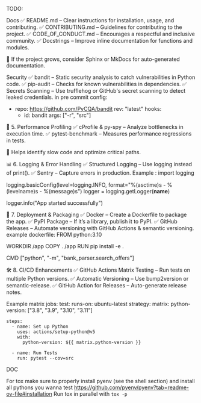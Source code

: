 TODO:

Docs
✅ README.md – Clear instructions for installation, usage, and contributing.
✅ CONTRIBUTING.md – Guidelines for contributing to the project.
✅ CODE_OF_CONDUCT.md – Encourages a respectful and inclusive community.
✅ Docstrings – Improve inline documentation for functions and modules.

📌 If the project grows, consider Sphinx or MkDocs for auto-generated documentation.


Security
✅ bandit – Static security analysis to catch vulnerabilities in Python code.
✅ pip-audit – Checks for known vulnerabilities in dependencies.
✅ Secrets Scanning – Use trufflehog or GitHub's secret scanning to detect leaked credentials.
in pre commit config:
- repo: https://github.com/PyCQA/bandit
  rev: "latest"
  hooks:
    - id: bandit
      args: ["-r", "src"]

🚀 5. Performance Profiling
✅ cProfile & py-spy – Analyze bottlenecks in execution time.
✅ pytest-benchmark – Measures performance regressions in tests.

📌 Helps identify slow code and optimize critical paths.

📊 6. Logging & Error Handling
✅ Structured Logging – Use logging instead of print().
✅ Sentry – Capture errors in production.
Example :
import logging

logging.basicConfig(level=logging.INFO, format="%(asctime)s - %(levelname)s - %(message)s")
logger = logging.getLogger(__name__)

logger.info("App started successfully")


📡 7. Deployment & Packaging
✅ Docker – Create a Dockerfile to package the app.
✅ PyPI Package – If it’s a library, publish it to PyPI.
✅ GitHub Releases – Automate versioning with GitHub Actions & semantic versioning.
example dockerfile:
FROM python:3.10

WORKDIR /app
COPY . /app
RUN pip install -e .

CMD ["python", "-m", "bank_parser.search_offers"]


🛠 8. CI/CD Enhancements
✅ GitHub Actions Matrix Testing – Run tests on multiple Python versions.
✅ Automatic Versioning – Use bump2version or semantic-release.
✅ GitHub Action for Releases – Auto-generate release notes.

Example matrix
jobs:
  test:
    runs-on: ubuntu-latest
    strategy:
      matrix:
        python-version: ["3.8", "3.9", "3.10", "3.11"]

    steps:
      - name: Set up Python
        uses: actions/setup-python@v5
        with:
          python-version: ${{ matrix.python-version }}

      - name: Run Tests
        run: pytest --cov=src


DOC

For tox make sure to properly install pyenv (see the shell section) and install all pythons you wanna test
https://github.com/pyenv/pyenv?tab=readme-ov-file#installation
Run tox in parallel with `tox -p`
